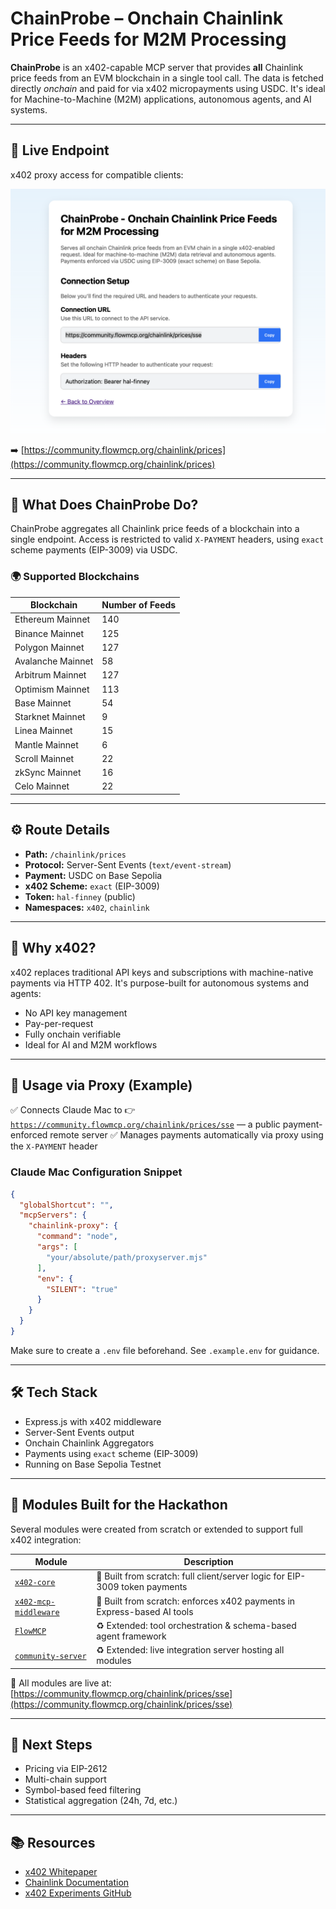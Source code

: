 # ChainProbe – Onchain Chainlink Price Feeds for M2M Processing

**ChainProbe** is an x402-capable MCP server that provides **all** Chainlink price feeds from an EVM blockchain in a single tool call. The data is fetched directly *onchain* and paid for via x402 micropayments using USDC. It's ideal for Machine-to-Machine (M2M) applications, autonomous agents, and AI systems.

---

## 🔗 Live Endpoint

x402 proxy access for compatible clients:

![Image](./public/chainProbe.png)

➡️ [https://community.flowmcp.org/chainlink/prices](https://community.flowmcp.org/chainlink/prices)

---

## 📡 What Does ChainProbe Do?

ChainProbe aggregates all Chainlink price feeds of a blockchain into a single endpoint. Access is restricted to valid `X-PAYMENT` headers, using `exact` scheme payments (EIP-3009) via USDC.

### 🌍 Supported Blockchains

| Blockchain        | Number of Feeds |
| ----------------- | --------------- |
| Ethereum Mainnet  | 140             |
| Binance Mainnet   | 125             |
| Polygon Mainnet   | 127             |
| Avalanche Mainnet | 58              |
| Arbitrum Mainnet  | 127             |
| Optimism Mainnet  | 113             |
| Base Mainnet      | 54              |
| Starknet Mainnet  | 9               |
| Linea Mainnet     | 15              |
| Mantle Mainnet    | 6               |
| Scroll Mainnet    | 22              |
| zkSync Mainnet    | 16              |
| Celo Mainnet      | 22              |

---

## ⚙️ Route Details

* **Path:** `/chainlink/prices`
* **Protocol:** Server-Sent Events (`text/event-stream`)
* **Payment:** USDC on Base Sepolia
* **x402 Scheme:** `exact` (EIP-3009)
* **Token:** `hal-finney` (public)
* **Namespaces:** `x402`, `chainlink`

---

## 🧠 Why x402?

x402 replaces traditional API keys and subscriptions with machine-native payments via HTTP 402. It's purpose-built for autonomous systems and agents:

* No API key management
* Pay-per-request
* Fully onchain verifiable
* Ideal for AI and M2M workflows

---

## 🧪 Usage via Proxy (Example)

✅ Connects Claude Mac to
👉 [`https://community.flowmcp.org/chainlink/prices/sse`](https://community.flowmcp.org/chainlink/prices/sse) — a public payment-enforced remote server
✅ Manages payments automatically via proxy using the `X-PAYMENT` header

### Claude Mac Configuration Snippet

```json
{
  "globalShortcut": "",
  "mcpServers": {
    "chainlink-proxy": {
      "command": "node",
      "args": [
        "your/absolute/path/proxyserver.mjs"
      ],
      "env": {
        "SILENT": "true"
      }
    }
  }
}
```

Make sure to create a `.env` file beforehand. See `.example.env` for guidance.

---

## 🛠 Tech Stack

* Express.js with x402 middleware
* Server-Sent Events output
* Onchain Chainlink Aggregators
* Payments using `exact` scheme (EIP-3009)
* Running on Base Sepolia Testnet

---

## 🧩 Modules Built for the Hackathon

Several modules were created from scratch or extended to support full x402 integration:

| Module                                                                  | Description                                                                 |
| ----------------------------------------------------------------------- | --------------------------------------------------------------------------- |
| [`x402-core`](https://github.com/FlowMCP/x402-core)                     | 🔧 Built from scratch: full client/server logic for EIP-3009 token payments |
| [`x402-mcp-middleware`](https://github.com/FlowMCP/x402-mcp-middleware) | 🔧 Built from scratch: enforces x402 payments in Express-based AI tools     |
| [`FlowMCP`](https://github.com/FlowMCP)                                 | ♻️ Extended: tool orchestration & schema-based agent framework              |
| [`community-server`](https://github.com/FlowMCP/community-server)       | ♻️ Extended: live integration server hosting all modules                    |

🔗 All modules are live at: [https://community.flowmcp.org/chainlink/prices/sse](https://community.flowmcp.org/chainlink/prices/sse)

---

## 🔮 Next Steps

* Pricing via EIP-2612
* Multi-chain support
* Symbol-based feed filtering
* Statistical aggregation (24h, 7d, etc.)

---

## 📚 Resources

* [x402 Whitepaper](https://x402.org)
* [Chainlink Documentation](https://docs.chain.link)
* [x402 Experiments GitHub](https://github.com/FlowMCP/x402-experiments)

